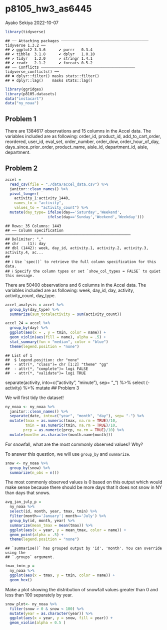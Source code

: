 p8105_hw3_as6445
================
Ayako Sekiya
2022-10-07

``` r
library(tidyverse)
```

    ## ── Attaching packages ─────────────────────────────────────── tidyverse 1.3.2 ──
    ## ✔ ggplot2 3.3.6      ✔ purrr   0.3.4 
    ## ✔ tibble  3.1.8      ✔ dplyr   1.0.10
    ## ✔ tidyr   1.2.0      ✔ stringr 1.4.1 
    ## ✔ readr   2.1.2      ✔ forcats 0.5.2 
    ## ── Conflicts ────────────────────────────────────────── tidyverse_conflicts() ──
    ## ✖ dplyr::filter() masks stats::filter()
    ## ✖ dplyr::lag()    masks stats::lag()

``` r
library(ggridges)
library(p8105.datasets)
data("instacart")
data("ny_noaa")
```

## Problem 1

There are 1384617 observations and 15 columns in the Accel data. The
variables included are as following: order_id, product_id,
add_to_cart_order, reordered, user_id, eval_set, order_number,
order_dow, order_hour_of_day, days_since_prior_order, product_name,
aisle_id, department_id, aisle, department.

## Problem 2

``` r
accel = 
  read_csv(file = "./data/accel_data.csv") %>% 
  janitor::clean_names() %>% 
  pivot_longer(
    activity_1:activity_1440, 
    names_to = "activity",
    values_to = "activity_count") %>% 
  mutate(day_type= ifelse(day=='Saturday','Weekend',
                   ifelse(day=='Sunday','Weekend','Weekday')))
```

    ## Rows: 35 Columns: 1443
    ## ── Column specification ────────────────────────────────────────────────────────
    ## Delimiter: ","
    ## chr    (1): day
    ## dbl (1442): week, day_id, activity.1, activity.2, activity.3, activity.4, ac...
    ## 
    ## ℹ Use `spec()` to retrieve the full column specification for this data.
    ## ℹ Specify the column types or set `show_col_types = FALSE` to quiet this message.

There are 50400 observations and 6 columns in the Accel data. The
variables included are as following: week, day_id, day, activity,
activity_count, day_type.

``` r
accel_analysis = accel %>% 
  group_by(day_type) %>% 
  summarize(sum_totalactivity = sum(activity_count))
```

``` r
accel_24 = accel %>% 
  group_by(day) %>% 
  ggplot(aes(x = , y = tmin, color = name)) + 
  geom_violin(aes(fill = name), alpha = .5) + 
  stat_summary(fun = "median", color = "blue")
  theme(legend.position = "none")
```

    ## List of 1
    ##  $ legend.position: chr "none"
    ##  - attr(*, "class")= chr [1:2] "theme" "gg"
    ##  - attr(*, "complete")= logi FALSE
    ##  - attr(*, "validate")= logi TRUE

separate(activity, into=c(“activity”, “minute”), sep= “\_“) %\>% select
(-activity) %\>% mutate \## Problem 3

We will first tidy the dataset!

``` r
ny_noaa <- ny_noaa %>% 
  janitor::clean_names() %>%
  separate(date, into=c("year", "month", "day"), sep= "-") %>% 
  mutate(tmax = as.numeric(tmax, na.rm = TRUE)/10,
         tmin = as.numeric(tmin, na.rm = TRUE)/10,
        prcp = as.numeric(prcp, na.rm = TRUE)/10) %>% 
  mutate(month= as.character(month.name[month]))
```

For snowfall, what are the most commonly observed values? Why?

To answer this question, we will use `group_by` and `summarize`.

``` r
snow <- ny_noaa %>% 
  group_by(snow) %>% 
  summarize(n_obs = n())
```

The most commonly observed values is 0 based on this output which would
make sense because there should be more days that it does not snow in NY
than days that snows.

``` r
avg_jan_july_p = 
  ny_noaa %>% 
  select(id, month, year, tmax, tmin) %>% 
  filter(month=='January'| month=='July') %>%
  group_by(id, month, year) %>% 
  summarize(mean_tmax = mean(tmax)) %>%
  ggplot(aes(x = year, y = mean_tmax, color = name)) + 
  geom_point(alpha = .5) +
  theme(legend.position = "none")
```

    ## `summarise()` has grouped output by 'id', 'month'. You can override using the
    ## `.groups` argument.

``` r
tmax_tmin_p = 
  ny_noaa %>% 
  ggplot(aes(x = tmax, y = tmin, color = name)) + 
  geom_hex() 
```

Make a plot showing the distribution of snowfall values greater than 0
and less than 100 separately by year.

``` r
snow_plot<- ny_noaa %>% 
  filter(snow > 0 & snow < 100) %>% 
  mutate(year = as.character(year)) %>% 
  ggplot(aes(x = year, y = snow, fill = year)) + 
  geom_violin(alpha = 0.5 )
```
